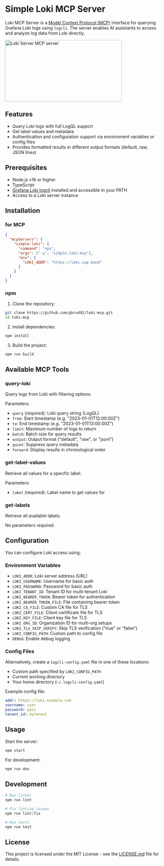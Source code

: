 # Simple Loki MCP Server

Loki MCP Server is a [Model Context Protocol (MCP)](https://github.com/modelcontextprotocol/mcp) interface for querying Grafana Loki logs using `logcli`. The server enables AI assistants to access and analyze log data from Loki directly.

<a href="https://glama.ai/mcp/servers/@ghrud92/loki-mcp">
  <img width="380" height="200" src="https://glama.ai/mcp/servers/@ghrud92/loki-mcp/badge" alt="Loki Server MCP server" />
</a>

## Features

- Query Loki logs with full LogQL support
- Get label values and metadata
- Authentication and configuration support via environment variables or config files
- Provides formatted results in different output formats (default, raw, JSON lines)

## Prerequisites

- Node.js v16 or higher
- TypeScript
- [Grafana Loki logcli](https://grafana.com/docs/loki/latest/tools/logcli/) installed and accessible in your PATH
- Access to a Loki server instance

## Installation

### for MCP

```json
{
  "mcpServers": {
    "simple-loki": {
      "command": "npx",
      "args": ["-y", "simple-loki-mcp"],
      "env": {
        "LOKI_ADDR": "https://loki.sup.band"
      }
    }
  }
}
```

### npm

1. Clone the repository:

```bash
git clone https://github.com/ghrud92/loki-mcp.git
cd loki-mcp
```

2. Install dependencies:

```bash
npm install
```

3. Build the project:

```bash
npm run build
```

## Available MCP Tools

### query-loki

Query logs from Loki with filtering options.

Parameters:

- `query` (required): Loki query string (LogQL)
- `from`: Start timestamp (e.g. "2023-01-01T12:00:00Z")
- `to`: End timestamp (e.g. "2023-01-01T13:00:00Z")
- `limit`: Maximum number of logs to return
- `batch`: Batch size for query results
- `output`: Output format ("default", "raw", or "jsonl")
- `quiet`: Suppress query metadata
- `forward`: Display results in chronological order

### get-label-values

Retrieve all values for a specific label.

Parameters:

- `label` (required): Label name to get values for

### get-labels

Retrieve all available labels.

No parameters required.

## Configuration

You can configure Loki access using:

### Environment Variables

- `LOKI_ADDR`: Loki server address (URL)
- `LOKI_USERNAME`: Username for basic auth
- `LOKI_PASSWORD`: Password for basic auth
- `LOKI_TENANT_ID`: Tenant ID for multi-tenant Loki
- `LOKI_BEARER_TOKEN`: Bearer token for authentication
- `LOKI_BEARER_TOKEN_FILE`: File containing bearer token
- `LOKI_CA_FILE`: Custom CA file for TLS
- `LOKI_CERT_FILE`: Client certificate file for TLS
- `LOKI_KEY_FILE`: Client key file for TLS
- `LOKI_ORG_ID`: Organization ID for multi-org setups
- `LOKI_TLS_SKIP_VERIFY`: Skip TLS verification ("true" or "false")
- `LOKI_CONFIG_PATH`: Custom path to config file
- `DEBUG`: Enable debug logging

### Config Files

Alternatively, create a `logcli-config.yaml` file in one of these locations:

- Custom path specified by `LOKI_CONFIG_PATH`
- Current working directory
- Your home directory (`~/.logcli-config.yaml`)

Example config file:

```yaml
addr: https://loki.example.com
username: user
password: pass
tenant_id: mytenant
```

## Usage

Start the server:

```bash
npm start
```

For development:

```bash
npm run dev
```

## Development

```bash
# Run linter
npm run lint

# Fix linting issues
npm run lint:fix

# Run tests
npm run test
```

## License

This project is licensed under the MIT License - see the [LICENSE.md](LICENSE.md) file for details.